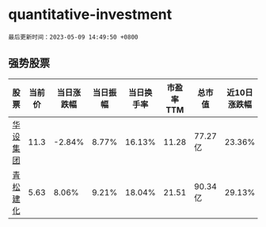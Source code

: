 # quantitative-investment

`最后更新时间：2023-05-09 14:49:50 +0800`

## 强势股票

|股票|当前价|当日涨跌幅|当日振幅|当日换手率|市盈率TTM|总市值|近10日涨跌幅|
|----|----|----|----|----|----|----|----|
|[华设集团](https://xueqiu.com/S/SH603018)|11.3|-2.84%|8.77%|16.13%|11.28|77.27亿|23.36%|
|[青松建化](https://xueqiu.com/S/SH600425)|5.63|8.06%|9.21%|18.04%|21.51|90.34亿|29.13%|
